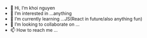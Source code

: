 - 👋 Hi, I’m khoi nguyen
- 👀 I’m interested in ...anything
- 🌱 I’m currently learning ...JS(React in future/also anything fun)
- 💞️ I’m looking to collaborate on ...
- 📫 How to reach me ...

<!---
khoinguyen3193/khoinguyen3193 is a ✨ special ✨ repository because its `README.md` (this file) appears on your GitHub profile.
You can click the Preview link to take a look at your changes.
--->
